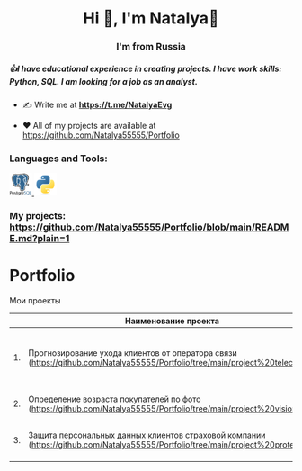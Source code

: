 <h1 align="center">Hi 👋, I'm Natalya🤩</h1>

<h3 align="center"> I'm from Russia </h3>

##### 👍I have educational experience in creating projects. I have work skills: Python, SQL. I am looking for a job as an analyst.

- ✍️ Write me at **https://t.me/NatalyaEvg**

- ❤️ All of my projects are available at https://github.com/Natalya55555/Portfolio


<h3 align="left">Languages and Tools:</h3>
<p align="left">
    <a href="https://www.postgresql.org" target="_blank"> <img src="https://raw.githubusercontent.com/devicons/devicon/master/icons/postgresql/postgresql-original-wordmark.svg" alt="postgresql" width="40" height="40"/> </a>
    <a href="https://www.python.org" target="_blank"> <img src="https://raw.githubusercontent.com/devicons/devicon/master/icons/python/python-original.svg" alt="python" width="40" height="40"/> </a>

### My projects: https://github.com/Natalya55555/Portfolio/blob/main/README.md?plain=1
# Portfolio

Мои проекты

|    | Наименование проекта                | Описание                                                     | Стек                                                         |
| ---| ------------------------------------------------------------ | ------------------------------------------------------------ | ------------------------------------------------------------ |
| 1. | Прогнозирование ухода клиентов от оператора связи (https://github.com/Natalya55555/Portfolio/tree/main/project%20telecom)| Прогнозирование ухода клиентов от оператора связи | python, pandas, numpy, sklearn, matplotlib, roc_auc_score,  GridSearchCV, RandomForestClassifier, Catboost |
| 2. | Определение возраста покупателей по фото (https://github.com/Natalya55555/Portfolio/tree/main/project%20vision)         | Определение возраста по фото |  python, pandas, numpy, tensorflow, matplotlib, keras
| 3. | Защита персональных данных клиентов страховой компании (https://github.com/Natalya55555/Portfolio/tree/main/project%20protection) | Разработка модели анонимизации данных | python, pandas, numpy, matplotlib, seaborn, sklearn



